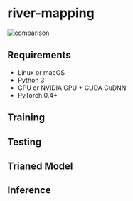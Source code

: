 # river-mapping
![comparison](https://user-images.githubusercontent.com/16301109/110784015-7d1d7380-82ac-11eb-921b-40abbea0eb98.gif)
## Requirements
* Linux or macOS
* Python 3
* CPU or NVIDIA GPU + CUDA CuDNN
* PyTorch 0.4+
## Training

## Testing

## Trianed Model

## Inference 
